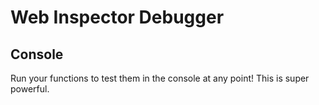 # Web Inspector Debugger

## Console

Run your functions to test them in the console at any point!
This is super powerful.
